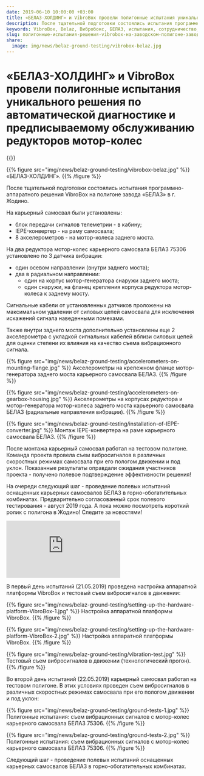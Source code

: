 ```yaml
---
date: 2019-06-10 10:00:00 +03:00
title: «БЕЛАЗ-ХОЛДИНГ» и VibroBox провели полигонные испытания уникального решения по автоматической диагностике и предписываемому обслуживанию редукторов мотор-колес
description: После тщательной подготовки состоялись испытания программно-аппаратного решения VibroBox на полигоне завода «БЕЛАЗ» в г. Жодино.
keywords: VibroBox, Belaz, Вибробокс, БЕЛАЗ, испытания, сотрудничество, результат, Минск, Беларусь, вибродиагностика, диагностика
slug: полигонные-испытания-решения-vibrobox-на-заводском-полигоне-завода-БЕЛАЗ-в-Жодино
share:
  image: img/news/belaz-ground-testing/vibrobox-belaz.jpg
---
```

# «БЕЛАЗ-ХОЛДИНГ» и VibroBox провели полигонные испытания уникального решения по автоматической диагностике и предписываемому обслуживанию редукторов мотор-колес

{{<date>}}

{{% figure src="img/news/belaz-ground-testing/vibrobox-belaz.jpg" %}}
«БЕЛАЗ-ХОЛДИНГ».
{{% /figure %}}

После тщательной подготовки состоялись испытания программно-аппаратного решения VibroBox на полигоне завода «БЕЛАЗ» в г. Жодино.

На карьерный самосвал были установлены:

* блок передачи сигналов телеметрии - в кабину;
* IEPE-конвертер - на раму самосвала;
* 8 акселерометров - на мотор-колеса заднего моста.

На два редуктора мотор-колес карьерного самосвала БЕЛАЗ 75306 установлено по 3 датчика вибрации:

* один осевом направлении (внутри заднего моста);
* два в радиальном направлении:
  * один на корпус мотор-генератора снаружи заднего моста;
  * один снаружи, на фланец крепления корпуса редуктора мотор-колеса к заднему мосту.

Сигнальные кабели от установленных датчиков проложены на максимальном удалении от силовых цепей самосвала для исключения искажений сигнала наведенными помехами.

Также внутри заднего моста дополнительно установлены еще 2 акселерометра с укладкой сигнальных кабелей вблизи силовых цепей для оценки степени их влияния на качество съема вибрационного сигнала.

{{% figure src="img/news/belaz-ground-testing/accelerometers-on-mounting-flange.jpg" %}}
Акселерометры на крепежном фланце мотор-генератора заднего моста карьерного самосвала БЕЛАЗ.
{{% /figure %}}

{{% figure src="img/news/belaz-ground-testing/accelerometers-on-gearbox-housing.jpg" %}}
Акселерометры на корпусах редуктора и мотор-генератора мотор-колеса заднего моста  карьерного самосвала БЕЛАЗ (радиальные направления вибрации).
{{% /figure %}}

{{% figure src="img/news/belaz-ground-testing/installation-of-IEPE-converter.jpg" %}}
Монтаж IEPE-конвертера на раме карьерного самосвала БЕЛАЗ.
{{% /figure %}}

После монтажа карьерный самосвал работал на тестовом полигоне. Команда проекта провела съем вибросигналов в различных скоростных режимах самосвала при его пологом движении и под уклон. Показанные результаты оправдали ожидания участников проекта - получено полевое подтверждение эффективности решения!

На очереди следующий шаг - проведение полевых испытаний оснащенных карьерных самосвалов БЕЛАЗ в горно-обогатительных комбинатах. Предварительно согласованный срок полевого тестирования - август 2019 года. А пока можно посмотреть короткий ролик с полигона в Жодино! Следите за новостями!

<div class="content-video-container">
  <iframe class="content-video"
    src="https://www.youtube.com/embed/wtaKBzZE-jI"
    frameborder="0"
    allow="accelerometer; autoplay; encrypted-media; gyroscope; picture-in-picture" allowfullscreen>
  </iframe>
</div>

В первый день испытаний (21.05.2019) проведена настройка аппаратной платформы VibroBox и тестовый съем вибросигналов в движении:

{{% figure src="img/news/belaz-ground-testing/setting-up-the-hardware-platform-VibroBox-1.jpg" %}}
Настройка аппаратной платформы VibroBox.
{{% /figure %}}

{{% figure src="img/news/belaz-ground-testing/setting-up-the-hardware-platform-VibroBox-2.jpg" %}}
Настройка аппаратной платформы VibroBox.
{{% /figure %}}

{{% figure src="img/news/belaz-ground-testing/vibration-test.jpg" %}}
Тестовый съем вибросигналов в движении (технологический прогон).
{{% /figure %}}

Во второй день испытаний (22.05.2019) карьерный самосвал работал на тестовом полигоне. В этих условиях проведен съем вибросигналов в различных скоростных режимах самосвала при его пологом движении и под уклон:

{{% figure src="img/news/belaz-ground-testing/ground-tests-1.jpg" %}}
Полигонные испытания: съем вибрационных сигналов с мотор-колес карьерного самосвала БЕЛАЗ 75306.
{{% /figure %}}

{{% figure src="img/news/belaz-ground-testing/ground-tests-2.jpg" %}}
Полигонные испытания: съем вибрационных сигналов с мотор-колес карьерного самосвала БЕЛАЗ 75306.
{{% /figure %}}

Следующий шаг - проведение полевых испытаний оснащенных карьерных самосвалов БЕЛАЗ в горно-обогатительных комбинатах.
